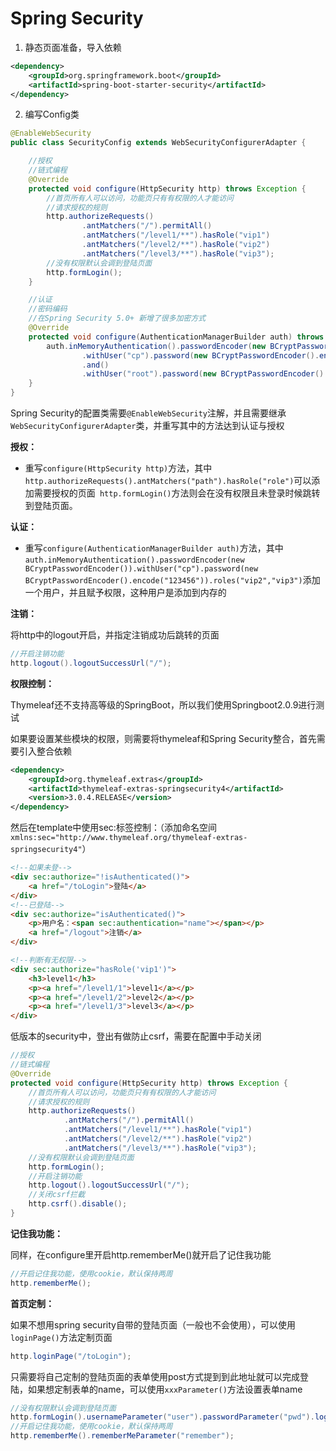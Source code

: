 # Spring Security
1. 静态页面准备，导入依赖
```xml
<dependency>
    <groupId>org.springframework.boot</groupId>
    <artifactId>spring-boot-starter-security</artifactId>
</dependency>
```

2. 编写Config类
```java
@EnableWebSecurity
public class SecurityConfig extends WebSecurityConfigurerAdapter {

    //授权
    //链式编程
    @Override
    protected void configure(HttpSecurity http) throws Exception {
        //首页所有人可以访问，功能页只有有权限的人才能访问
        //请求授权的规则
        http.authorizeRequests()
                .antMatchers("/").permitAll()
                .antMatchers("/level1/**").hasRole("vip1")
                .antMatchers("/level2/**").hasRole("vip2")
                .antMatchers("/level3/**").hasRole("vip3");
        //没有权限默认会调到登陆页面
        http.formLogin();
    }

    //认证
    //密码编码
    //在Spring Security 5.0+ 新增了很多加密方式
    @Override
    protected void configure(AuthenticationManagerBuilder auth) throws Exception {
        auth.inMemoryAuthentication().passwordEncoder(new BCryptPasswordEncoder())
                .withUser("cp").password(new BCryptPasswordEncoder().encode("123456")).roles("vip2","vip3")
                .and()
                .withUser("root").password(new BCryptPasswordEncoder().encode("123456")).roles("vip1","vip2","vip3");
    }
}

```
Spring Security的配置类需要``@EnableWebSecurity``注解，并且需要继承``WebSecurityConfigurerAdapter``类，并重写其中的方法达到认证与授权

**授权：**

- 重写``configure(HttpSecurity http)``方法，其中``http.authorizeRequests().antMatchers("path").hasRole("role")``可以添加需要授权的页面`` http.formLogin()``方法则会在没有权限且未登录时候跳转到登陆页面。


**认证：**

- 重写``configure(AuthenticationManagerBuilder auth)``方法，其中``auth.inMemoryAuthentication().passwordEncoder(new BCryptPasswordEncoder()).withUser("cp").password(new BCryptPasswordEncoder().encode("123456")).roles("vip2","vip3")``添加一个用户，并且赋予权限，这种用户是添加到内存的

**注销：**

将http中的logout开启，并指定注销成功后跳转的页面
```java
//开启注销功能
http.logout().logoutSuccessUrl("/");
```

**权限控制：**

Thymeleaf还不支持高等级的SpringBoot，所以我们使用Springboot2.0.9进行测试


如果要设置某些模块的权限，则需要将thymeleaf和Spring Security整合，首先需要引入整合依赖
```xml
<dependency>
    <groupId>org.thymeleaf.extras</groupId>
    <artifactId>thymeleaf-extras-springsecurity4</artifactId>
    <version>3.0.4.RELEASE</version>
</dependency>
```
然后在template中使用sec:标签控制：（添加命名空间``xmlns:sec="http://www.thymeleaf.org/thymeleaf-extras-springsecurity4"``）
```html
<!--如果未登-->
<div sec:authorize="!isAuthenticated()">
    <a href="/toLogin">登陆</a>
</div>
<!--已登陆-->
<div sec:authorize="isAuthenticated()">
    <p>用户名：<span sec:authentication="name"></span></p>
    <a href="/logout">注销</a>
</div>

<!--判断有无权限-->
<div sec:authorize="hasRole('vip1')">
    <h3>level1</h3>
    <p><a href="/level1/1">level1</a></p>
    <p><a href="/level1/2">level2</a></p>
    <p><a href="/level1/3">level3</a></p>
</div>
```
低版本的security中，登出有做防止csrf，需要在配置中手动关闭
```java
//授权
//链式编程
@Override
protected void configure(HttpSecurity http) throws Exception {
    //首页所有人可以访问，功能页只有有权限的人才能访问
    //请求授权的规则
    http.authorizeRequests()
            .antMatchers("/").permitAll()
            .antMatchers("/level1/**").hasRole("vip1")
            .antMatchers("/level2/**").hasRole("vip2")
            .antMatchers("/level3/**").hasRole("vip3");
    //没有权限默认会调到登陆页面
    http.formLogin();
    //开启注销功能
    http.logout().logoutSuccessUrl("/");
    //关闭csrf拦截
    http.csrf().disable();
}
```

**记住我功能：**

同样，在configure里开启http.rememberMe()就开启了记住我功能
```java
//开启记住我功能，使用cookie，默认保持两周
http.rememberMe();
```

**首页定制：**

如果不想用spring security自带的登陆页面（一般也不会使用），可以使用``loginPage()``方法定制页面
```java
http.loginPage("/toLogin");
```
只需要将自己定制的登陆页面的表单使用post方式提到到此地址就可以完成登陆，如果想定制表单的name，可以使用``xxxParameter()``方法设置表单name
```java
//没有权限默认会调到登陆页面
http.formLogin().usernameParameter("user").passwordParameter("pwd").loginPage("/toLogin");
//开启记住我功能，使用cookie，默认保持两周
http.rememberMe().rememberMeParameter("remember");
```